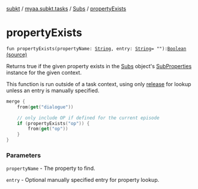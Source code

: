 [subkt](../../index.md) / [myaa.subkt.tasks](../index.md) / [Subs](index.md) / [propertyExists](./property-exists.md)

# propertyExists

`fun propertyExists(propertyName: `[`String`](https://kotlinlang.org/api/latest/jvm/stdlib/kotlin/-string/index.html)`, entry: `[`String`](https://kotlinlang.org/api/latest/jvm/stdlib/kotlin/-string/index.html)` = ""): `[`Boolean`](https://kotlinlang.org/api/latest/jvm/stdlib/kotlin/-boolean/index.html) [(source)](https://github.com/Myaamori/SubKt/blob/0.1.10/src/main/kotlin/myaa/subkt/tasks/plugin.kt#L534)

Returns true if the given property exists in the [Subs](index.md) object's [SubProperties](../-sub-properties/index.md) instance
for the given context.

This function is run outside of a task context, using only [release](release.md) for lookup
unless an entry is manually specified.

``` kotlin
merge {
    from(get("dialogue"))

    // only include OP if defined for the current episode
    if (propertyExists("op")) {
        from(get("op"))
    }
}
```

### Parameters

`propertyName` - The property to find.

`entry` - Optional manually specified entry for property lookup.